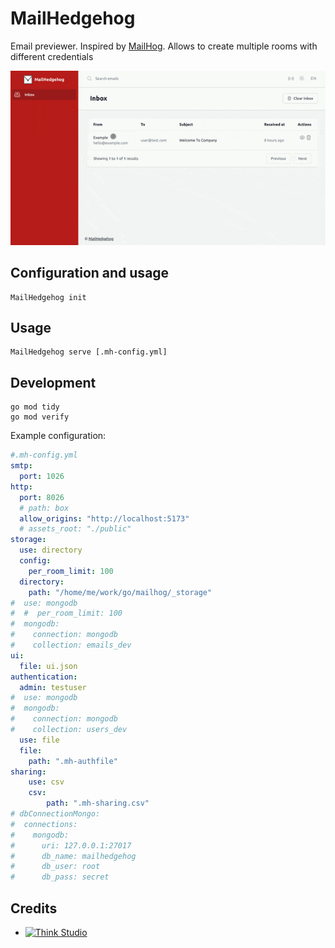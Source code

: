 # MailHedgehog

Email previewer. Inspired by [MailHog](https://github.com/mailhog/MailHog). 
Allows to create multiple rooms with different credentials

![mailhedgehog.gif](docs%2Fimg%2Fmailhedgehog.gif)

## Configuration and usage

```shell
MailHedgehog init
```

## Usage

```shell
MailHedgehog serve [.mh-config.yml]
```

## Development

```shell
go mod tidy
go mod verify
```

Example configuration:
```yaml
#.mh-config.yml
smtp:
  port: 1026
http:
  port: 8026
  # path: box
  allow_origins: "http://localhost:5173"
  # assets_root: "./public"
storage:
  use: directory
  config:
    per_room_limit: 100
  directory:
    path: "/home/me/work/go/mailhog/_storage"
#  use: mongodb
#  #  per_room_limit: 100
#  mongodb:
#    connection: mongodb
#    collection: emails_dev
ui:
  file: ui.json
authentication:
  admin: testuser
#  use: mongodb
#  mongodb:
#    connection: mongodb
#    collection: users_dev
  use: file
  file:
    path: ".mh-authfile"
sharing:
    use: csv
    csv:
        path: ".mh-sharing.csv"
# dbConnectionMongo:
#  connections:
#    mongodb:
#      uri: 127.0.0.1:27017
#      db_name: mailhedgehog
#      db_user: root
#      db_pass: secret
```

## Credits

- [![Think Studio](https://yaroslawww.github.io/images/sponsors/packages/logo-think-studio.png)](https://think.studio/)
